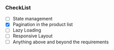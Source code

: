### CheckList

- [ ] State management
- [x] Pagination in the product list
- [ ] Lazy Loading
- [ ] Responsive Layout
- [ ] Anything above and beyond the requirements
